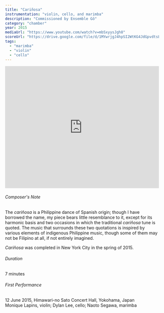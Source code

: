 ```yaml
---
title: "Cariñosa"
instrumentation: "violin, cello, and marimba"
description: "Commissioned by Ensemble Gô"
category: "chamber"
year: 2015
mediaUrl: "https://www.youtube.com/watch?v=mbSxyysJgh8"
scoreUrl: "https://drive.google.com/file/d/1MYwrjgJ4hpSI2WtKG4JdGpvdtsLXcKNZ/view?usp=sharing"
tags:
  - "marimba"
  - "violin"
  - "cello"
---
```


<iframe class="mb-3" src="https://www.youtube.com/embed/mbSxyysJgh8" width="100%" height="400" frameborder="0" allowfullscreen="allowfullscreen"></iframe>

###### Composer's Note

The _cariñosa_ is a Philippine dance of Spanish origin; though I have borrowed the name, my piece bears little resemblance to it, except for its harmonic basis and two occasions in which the traditional _cariñosa_ tune is quoted. The music that surrounds these two quotations is inspired by various elements of indigenous Philippine music, though some of them may not be Filipino at all, if not entirely imagined.

_Cariñosa_ was completed in New York City in the spring of 2015.

###### Duration 

7 minutes

###### First Performance

12 June 2015, Himawari-no Sato Concert Hall, Yokohama, Japan\
Monique Lapins, violin; Dylan Lee, cello; Naoto Segawa, marimba
